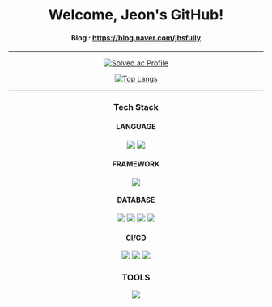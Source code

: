 <div align="center">
  
# Welcome, Jeon's GitHub!

</div>

<div align="center">

#### Blog : https://blog.naver.com/jhsfully

</div>

---
<div align="center">
  
[![Solved.ac Profile](http://mazassumnida.wtf/api/v2/generate_badge?boj=jhsfully)](https://solved.ac/jhsfully)

[![Top Langs](https://github-readme-stats.vercel.app/api/top-langs/?username=J-HyeonSeo&langs_count=10&theme=dark)](https://github.com/J-HyeonSeo/github-readme-stats)
</div>
<div align="center">

---
  
### Tech Stack

</div>

<h4 align="center">LANGUAGE</h4>
<div align="center">
  <img src="https://img.shields.io/badge/Java-EA7E20?style=flat&logo=openjdk&logoColor=white" />
  <img src="https://img.shields.io/badge/Python-3776AB?style=flat&logo=Python&logoColor=white"/>
</div>
<h4 align="center">FRAMEWORK</h4>
<div align="center">
  <img src="https://img.shields.io/badge/SpringBoot-6DB33F?style=flat&logo=springboot&logoColor=white" />
</div>
<h4 align="center">DATABASE</h4>
<div align="center">
  <img src="https://img.shields.io/badge/MySQL-4479A1?style=flat&logo=mysql&logoColor=white" />
  <img src="https://img.shields.io/badge/MariaDB-003545?style=flat&logo=mariadb&logoColor=white" />
  <img src="https://img.shields.io/badge/Redis-DC382D?style=flat&logo=redis&logoColor=white" />
  <img src="https://img.shields.io/badge/Elasticsearch-005571?style=flat&logo=elasticsearch&logoColor=white" />
</div>

<h4 align="center">CI/CD</h4>
<div align="center">
  <img src="https://img.shields.io/badge/Jenkins-D24939?style=flat&logo=jenkins&logoColor=white" />
  <img src="https://img.shields.io/badge/EC2-FF9900?style=flat&logo=amazonec2&logoColor=white" />
  <img src="https://img.shields.io/badge/NGINX-009639?style=flat&logo=nginx&logoColor=white" />
</div>

<h3 align="center">TOOLS</h3>
<div align="center">
  <img src="https://img.shields.io/badge/IntelliJ-0071C5?style=flat&logo=intellijidea&logoColor=white" />
</div>
